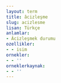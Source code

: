 ```yaml
---
layout: term
title: âcizleşme
slug: acizlesme
lisan: Türkçe
anlamlar:
- Âcizleşmek durumu
ozellikler:
- - isim
ornekler:
- - ''
orneklerkaynak:
- - ''
---
```

